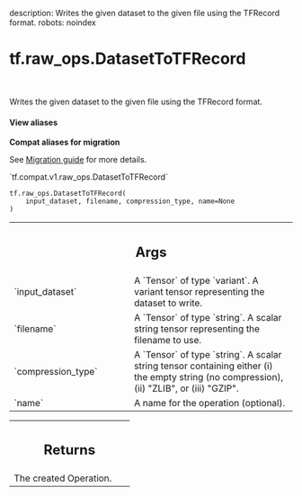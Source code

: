 description: Writes the given dataset to the given file using the TFRecord format.
robots: noindex

# tf.raw_ops.DatasetToTFRecord

<!-- Insert buttons and diff -->

<table class="tfo-notebook-buttons tfo-api nocontent" align="left">

</table>



Writes the given dataset to the given file using the TFRecord format.

<section class="expandable">
  <h4 class="showalways">View aliases</h4>
  <p>
<b>Compat aliases for migration</b>
<p>See
<a href="https://www.tensorflow.org/guide/migrate">Migration guide</a> for
more details.</p>
<p>`tf.compat.v1.raw_ops.DatasetToTFRecord`</p>
</p>
</section>

<pre class="devsite-click-to-copy prettyprint lang-py tfo-signature-link">
<code>tf.raw_ops.DatasetToTFRecord(
    input_dataset, filename, compression_type, name=None
)
</code></pre>



<!-- Placeholder for "Used in" -->


<!-- Tabular view -->
 <table class="responsive fixed orange">
<colgroup><col width="214px"><col></colgroup>
<tr><th colspan="2"><h2 class="add-link">Args</h2></th></tr>

<tr>
<td>
`input_dataset`
</td>
<td>
A `Tensor` of type `variant`.
A variant tensor representing the dataset to write.
</td>
</tr><tr>
<td>
`filename`
</td>
<td>
A `Tensor` of type `string`.
A scalar string tensor representing the filename to use.
</td>
</tr><tr>
<td>
`compression_type`
</td>
<td>
A `Tensor` of type `string`.
A scalar string tensor containing either (i) the empty string (no
compression), (ii) "ZLIB", or (iii) "GZIP".
</td>
</tr><tr>
<td>
`name`
</td>
<td>
A name for the operation (optional).
</td>
</tr>
</table>



<!-- Tabular view -->
 <table class="responsive fixed orange">
<colgroup><col width="214px"><col></colgroup>
<tr><th colspan="2"><h2 class="add-link">Returns</h2></th></tr>
<tr class="alt">
<td colspan="2">
The created Operation.
</td>
</tr>

</table>

